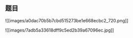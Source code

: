 
## 题目

![[images/a0dac70b5b7cbd515273be1e668ecbc2_720.png]]

![[images/7adb5a33618dff9c5ed2b39a67096ec.jpg]]



